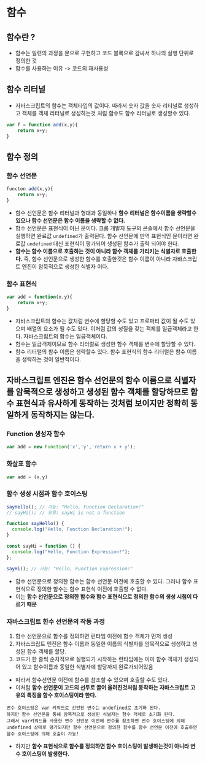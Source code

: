 # 함수
## 함수란 ?
- 함수는 일련의 과정을 문으로 구현하고 코드 블록으로 감싸서 하나의 실행 단위로 정의한 것
- 함수를 사용하는 이유 -> 코드의 재사용성
## 함수 리터널
- 자바스크립트의 함수는 객체타입의 값이다. 따라서 숫자 값을 숫자 리터널로 생성하고 객체를 객체 리터널로 생성하는것 처럼 함수도 함수 리터널로 생성할수 있다.
```js
var f = function add(x,y){
    return x+y;
}
```

## 함수 정의
### 함수 선언문
```js
functon add(x,y){
    return x+y;
}
```
- 함수 선언문은 함수 리터널과 형대과 동일하나 **함수 리터널은 함수이름을 생략할수 있으나 함수 선언문은 함수 이름을 생략할 수 없다.**
- 함수 선언문은 표현식이 아닌 문이다. 크롬 개발자 도구의 콘솔에서 함수 선언문을 실행하면 완료값 `undefined`가 출력된다. 함수 선언문에 만역 표현식인 문이라면 완료값 `undefined` 대신 표현식이 평가되어 생성된 함수가 출력 되어야 한다.
- **함수는 함수 이름으로 호출하는 것이 아니라 함수 객체를 가리키는 식별자로 호출한다.** 즉, 함수 선언문으로 생성한 함수를 호출한것은 함수 이름이 아니라 자바스크립트 엔진이 암묵적으로 생성한 식별자 이다.

### 함수 표현식
```js
var add = function(x,y){
    return x+y;
}
```
- 자바스크립트의 함수는 값처럼 변수에 할당할 수도 있고 프로퍼티 값이 될 수도 있으며 배열의 요소가 될 수도 있다. 이처럼 값의 성질을 갖는 객체를 일급객체라고 한다. 자바스크립트의 함수는 일급객체이다.
- 함수는 일급객체이므로 함수 리터럴로 생성한 함수 객체를 변수에 할당할 수 있다.
- 함수 리터럴의 함수 이름은 생략할수 있다. 함수 표현식의 함수 리터럴은 함수 이름을 생략하는 것이 일반적이다.

**자바스크립트 엔진은 함수 선언문의 함수 이름으로 식별자를 암묵적으로 생성하고 생성된 함수 객체를 할당하므로 함수 표현식과 유사하게 동작하는 것처럼 보이지만 정확히 동일하게 동작하지는 않는다.**
---

### Function 생성자 함수
```js
var add = new Function('x','y','return x + y');
```
### 화살표 함수
```js
var add = (x,y)
```

### 함수 생성 시점과 함수 호이스팅

```js
sayHello(); // 가능: "Hello, Function Declaration!"
// sayHi(); // 오류: sayHi is not a function

function sayHello() {
  console.log("Hello, Function Declaration!");
}

const sayHi = function () {
  console.log("Hello, Function Expression!");
};

sayHi(); // 가능: "Hello, Function Expression!"
```

- 함수 선언문으로 정의한 함수는 함수 선언문 이전에 호출할 수 있다. 그러나 함수 표현식으로 정의한 함수는 함수 표현식 이전에 호출할 수 없다.
- 이는 **함수 선언문으로 정의한 함수와 함수 표현식으로 정의한 함수의 생성 시첨이 다르기 때문**

### 자바스크립트 한수 선언문의 작동 과정
1. 함수 선언문으로 함수를 정의하면 런타임 이전에 함수 객체가 먼저 생성
2. 자바스크립트 엔진은 함수 이름과 동일한 이름의 식별자를 암묵적으로 생성하고 생성된 함수 객체를 할당.
3. 코드가 한 줄씩 순차적으로 실행되기 시작하는 런타임에는 이미 함수 객체가 생성되어 있고 함수이름과 동일한 식별자에 할당까지 완료가되어있음
- 따라서 함수선언문 이전에 함수를 참조할 수 있으며 호출할 수도 있다.
- 이처럼 **함수 선언문이 고드의 선두로 끌어 올려진것처럼 동작하는 자바스크립트 고유의 특징을 함수 호이스팅이라 한다.**
```
변수 호이스팅은 var 키워드로 선언된 변수는 undefined로 초기화 된다.
하지만 함수 선언문을 통해 암묵적으로 생성된 식별자는 함수 객체로 초기화 된다.
그래서 var키워드를 사용한 변수 선언문 이전에 변수를 참조하면 변수 호이스팅에 의해 undefined 상태로 평가되지만 함수 선언문으로 정의한 함수를 함수 선언문 이전에 호출하면 함수 호이스팅에 의해 호출이 가능!
```
- 하지만 **함수 표현식으로 함수를 정의하면 함수 호이스팅이 발생하는것이 아니라 변수 호이스팅이 발생한다.**